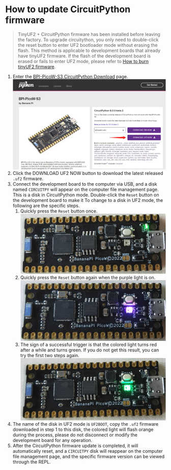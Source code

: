# How to update CircuitPython firmware
> TinyUF2 + CircuitPython firmware has been installed before leaving the factory. To upgrade circuitython, you only need to double-click the reset button to enter UF2 bootloader mode without erasing the flash.
> This method is applicable to development boards that already have tinyUF2 firmware. If the flash of the development board is erased or fails to enter UF2 mode, please refer to [How to burn tinyUF2 firmware](flash_tinyuf2.md).
1. Enter the [BPI-PicoW-S3 CircuitPython Download](https://circuitpython.org/board/bpi_picow_s3/) page.
    ![](../assets/images/picow_s3_circuitpython_download.jpg)
2. Click the DOWNLOAD UF2 NOW button to download the latest released `.uf2` firmware.
3. Connect the development board to the computer via USB, and a disk named `CIRCUITPY` will appear on the computer file management page. This is a disk in CircuitPython mode. Double-click the `Reset` button on the development board to make it To change to a disk in UF2 mode, the following are the specific steps.
    1. Quickly press the `Reset` button once.
     ![](../assets/images/picow_s3_circuitpython_download_2.jpg)
    2. Quickly press the `Reset` button again when the purple light is on.
     ![](../assets/images/picow_s3_circuitpython_download_3.jpg)
    3. The sign of a successful trigger is that the colored light turns red after a while and turns green. If you do not get this result, you can try the first two steps again.
     ![](../assets/images/picow_s3_circuitpython_download_4.jpg)
4. The name of the disk in UF2 mode is `UF2BOOT`, copy the `.uf2` firmware downloaded in step 1 to this disk, the colored light will flash orange during the process, please do not disconnect or modify the development board for any operation.
5. After the CircuitPython firmware update is completed, it will automatically reset, and a `CIRCUITPY` disk will reappear on the computer file management page, and the specific firmware version can be viewed through the REPL.